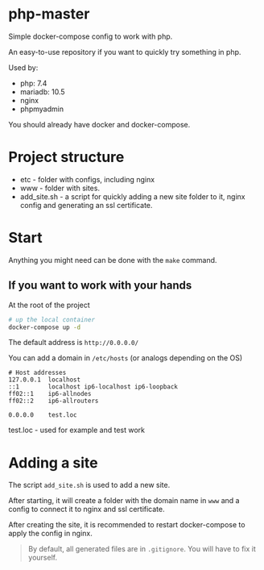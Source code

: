 # php-master
Simple docker-compose config to work with php.


An easy-to-use repository if you want to quickly try something in php.

Used by:

- php: 7.4
- mariadb: 10.5
- nginx
- phpmyadmin

You should already have docker and docker-compose.

# Project structure

- etc - folder with configs, including nginx
- www - folder with sites.
- add_site.sh - a script for quickly adding a new site folder to it, nginx config and generating an ssl certificate.

# Start

Anything you might need can be done with the `make` command.

## If you want to work with your hands

At the root of the project

```bash
# up the local container
docker-compose up -d
```
The default address is `http://0.0.0.0/`

You can add a domain in `/etc/hosts` (or analogs depending on the OS)

```
# Host addresses
127.0.0.1  localhost
::1        localhost ip6-localhost ip6-loopback
ff02::1    ip6-allnodes
ff02::2    ip6-allrouters

0.0.0.0    test.loc

```
test.loc - used for example and test work

# Adding a site

The script `add_site.sh` is used to add a new site.

After starting, it will create a folder with the domain name in `www` and a config to connect it to nginx and ssl certificate.

After creating the site, it is recommended to restart docker-compose to apply the config in nginx.

> By default, all generated files are in `.gitignore`. You will have to fix it yourself.

